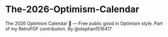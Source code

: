 # The-2026-Optimism-Calendar
The 2026 Optimism Calendar 📅 — Free public good in Optimism style.   Part of my RetroPGF contribution. By @stephan1516417
